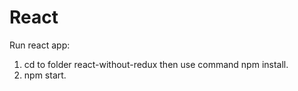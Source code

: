 # React
Run react app:
1. cd to folder react-without-redux then use command npm install.
2. npm start.
